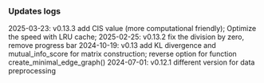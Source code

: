 ### Updates logs
2025-03-23: v0.13.3 add CIS value (more computational friendly); Optimize the speed with LRU cache;
2025-02-25: v0.13.2 fix the division by zero, remove progress bar
2024-10-19: v0.13 add KL divergence and mutual_info_score for matrix construction; reverse option for function create_minimal_edge_graph()
2024-07-01: v0.12.1 different version for data preprocessing